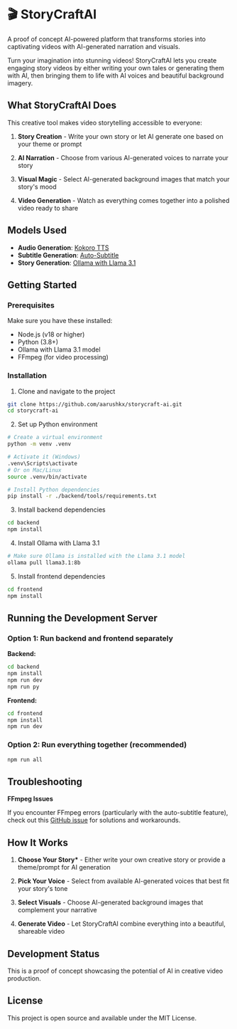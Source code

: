 # 🎬 StoryCraftAI

A proof of concept AI-powered platform that transforms stories into captivating videos with AI-generated narration and visuals.

Turn your imagination into stunning videos! StoryCraftAI lets you create engaging story videos by either writing your own tales or generating them with AI, then bringing them to life with AI voices and beautiful background imagery.

## What StoryCraftAI Does

This creative tool makes video storytelling accessible to everyone:

1. **Story Creation** - Write your own story or let AI generate one based on your theme or prompt

2. **AI Narration** - Choose from various AI-generated voices to narrate your story

3. **Visual Magic** - Select AI-generated background images that match your story's mood

4. **Video Generation** - Watch as everything comes together into a polished video ready to share

## Models Used

-   **Audio Generation**: [Kokoro TTS](https://github.com/nazdridoy/kokoro-tts)
-   **Subtitle Generation**: [Auto-Subtitle](https://github.com/m1guelpf/auto-subtitle)
-   **Story Generation**: [Ollama with Llama 3.1](https://ollama.com/library/llama3.1:8b)

## Getting Started

### Prerequisites

Make sure you have these installed:

-   Node.js (v18 or higher)
-   Python (3.8+)
-   Ollama with Llama 3.1 model
-   FFmpeg (for video processing)

### Installation

1. Clone and navigate to the project

```bash
git clone https://github.com/aarushkx/storycraft-ai.git
cd storycraft-ai
```

2. Set up Python environment

```bash
# Create a virtual environment
python -m venv .venv

# Activate it (Windows)
.venv\Scripts\activate
# Or on Mac/Linux
source .venv/bin/activate

# Install Python dependencies
pip install -r ./backend/tools/requirements.txt
```

3. Install backend dependencies

```bash
cd backend
npm install
```

4. Install Ollama with Llama 3.1

```bash
# Make sure Ollama is installed with the Llama 3.1 model
ollama pull llama3.1:8b
```

5. Install frontend dependencies

```bash
cd frontend
npm install
```

## Running the Development Server

### Option 1: Run backend and frontend separately

**Backend:**

```bash
cd backend
npm install
npm run dev
npm run py
```

**Frontend:**

```bash
cd frontend
npm install
npm run dev
```

### Option 2: Run everything together (recommended)

```bash
npm run all
```

## Troubleshooting

**FFmpeg Issues**

If you encounter FFmpeg errors (particularly with the auto-subtitle feature), check out this [GitHub issue](https://github.com/m1guelpf/auto-subtitle/issues/93) for solutions and workarounds.

## How It Works

1. **Choose Your Story\*** - Either write your own creative story or provide a theme/prompt for AI generation

2. **Pick Your Voice** - Select from available AI-generated voices that best fit your story's tone

3. **Select Visuals** - Choose AI-generated background images that complement your narrative

4. **Generate Video** - Let StoryCraftAI combine everything into a beautiful, shareable video

## Development Status

This is a proof of concept showcasing the potential of AI in creative video production.

## License

This project is open source and available under the MIT License.
